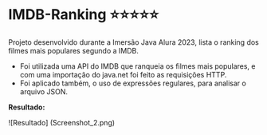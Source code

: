 # IMDB-Ranking ⭐⭐⭐⭐⭐
 
Projeto desenvolvido durante a Imersão Java Alura 2023, lista o ranking dos filmes mais populares segundo a IMDB.

* Foi utilizada uma API do IMDB que ranqueia os filmes mais populares, e com uma importação do java.net foi feito as requisições HTTP.
* Foi aplicado também, o uso de expressões regulares, para analisar o arquivo JSON.

__Resultado:__

![Resultado] (Screenshot_2.png)
